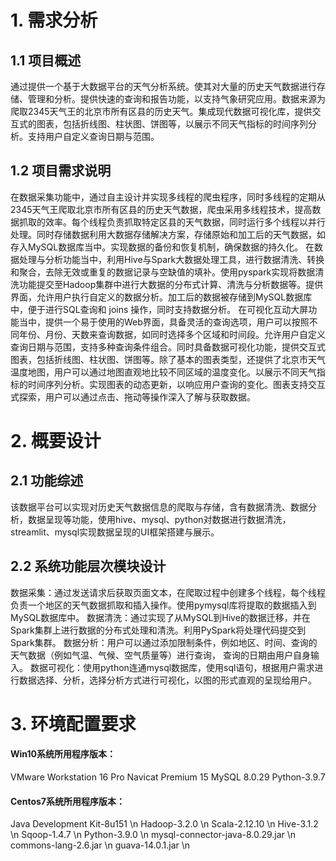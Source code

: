 # 1. 需求分析
## 1.1 	项目概述
通过提供一个基于大数据平台的天气分析系统。使其对大量的历史天气数据进行存储、管理和分析。提供快速的查询和报告功能，以支持气象研究应用。数据来源为爬取2345天气王的北京市所有区县的历史天气。集成现代数据可视化库，提供交互式的图表，包括折线图、柱状图、饼图等，以展示不同天气指标的时间序列分析。支持用户自定义查询日期与范围。
## 1.2 	项目需求说明
在数据采集功能中，通过自主设计并实现多线程的爬虫程序，同时多线程的定期从2345天气王爬取北京市所有区县的历史天气数据，爬虫采用多线程技术，提高数据抓取的效率。每个线程负责抓取特定区县的天气数据，同时运行多个线程以并行处理。同时存储数据利用大数据存储解决方案，存储原始和加工后的天气数据，如存入MySQL数据库当中。实现数据的备份和恢复机制，确保数据的持久化。
在数据处理与分析功能当中，利用Hive与Spark大数据处理工具，进行数据清洗、转换和聚合，去除无效或重复的数据记录与空缺值的填补。使用pyspark实现将数据清洗功能提交至Hadoop集群中进行大数据的分布式计算、清洗与分析数据等。提供界面，允许用户执行自定义的数据分析。加工后的数据被存储到MySQL数据库中，便于进行SQL查询和 joins 操作，同时支持数据分析。
在可视化互动大屏功能当中，提供一个易于使用的Web界面，具备灵活的查询选项，用户可以按照不同年份、月份、天数来查询数据，如同时选择多个区域和时间段。允许用户自定义查询日期与范围，支持多种查询条件组合。同时具备数据可视化功能，提供交互式图表，包括折线图、柱状图、饼图等。除了基本的图表类型，还提供了北京市天气温度地图，用户可以通过地图直观地比较不同区域的温度变化。以展示不同天气指标的时间序列分析。实现图表的动态更新，以响应用户查询的变化。图表支持交互式探索，用户可以通过点击、拖动等操作深入了解与获取数据。
# 2.	概要设计
## 2.1 	功能综述
该数据平台可以实现对历史天气数据信息的爬取与存储，含有数据清洗、数据分析，数据呈现等功能，使用hive、mysql、python对数据进行数据清洗，streamlit、mysql实现数据呈现的UI框架搭建与展示。
## 2.2 	系统功能层次模块设计
数据采集：通过发送请求后获取页面文本，在爬取过程中创建多个线程，每个线程负责一个地区的天气数据抓取和插入操作。使用pymysql库将提取的数据插入到MySQL数据库中。
数据清洗：通过实现了从MySQL到Hive的数据迁移，并在Spark集群上进行数据的分布式处理和清洗。利用PySpark将处理代码提交到Spark集群。
数据分析：用户可以通过添加限制条件，例如地区、时间、查询的天气数据（例如气温、气候、空气质量等）进行查询， 查询的日期由用户自身输入。
数据可视化：使用python连通mysql数据库，使用sql语句，根据用户需求进行数据选择、分析，选择分析方式进行可视化，以图的形式直观的呈现给用户。
# 3. 环境配置要求
#### Win10系统所用程序版本：
VMware Workstation 16 Pro
Navicat Premium 15
MySQL 8.0.29
Python-3.9.7
#### Centos7系统所用程序版本：
Java Development Kit-8u151 \n
Hadoop-3.2.0 \n
Scala-2.12.10 \n
Hive-3.1.2 \n
Sqoop-1.4.7 \n
Python-3.9.0 \n
mysql-connector-java-8.0.29.jar \n
commons-lang-2.6.jar \n
guava-14.0.1.jar \n
